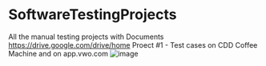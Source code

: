 # SoftwareTestingProjects
All the manual testing projects with Documents
https://drive.google.com/drive/home 
Proect #1 - Test cases on CDD Coffee Machine and on app.vwo.com
![image](https://github.com/hridyapothukuchi/SoftwareTestingProjects/assets/174858842/3af6079e-37ac-466d-99bb-37dc93428f59)
